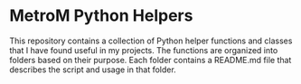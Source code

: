 # MetroM Python Helpers

This repository contains a collection of Python helper functions and classes that I have found useful in my projects. The functions are organized into folders based on their purpose. Each folder contains a README.md file that describes the script and usage in that folder.
